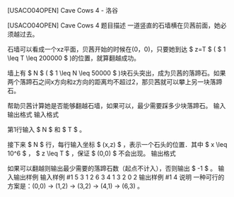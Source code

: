 



[USACO04OPEN] Cave Cows 4 - 洛谷














[USACO04OPEN] Cave Cows 4
题目描述
一道竖直的石墙横在贝茜前面，她必须越过去。

石墙可以看成一个xz平面，贝茜开始的时候在(0，0)，只要她到达 $ z=T $ 
 ( $ 1 \leq T \leq 200000 $ )的位置，就算翻越成功。

墙上有 $ N $ ( $ 1 \leq N \leq 50000 $ )块石头突出，成为贝茜的落蹄石。如果两个落蹄石之间x方向和z方向的距离均不超过2，那贝茜就可以攀上另一块落蹄石。

帮助贝茜计算她是否能够翻越石墙，如果可以，最少需要踩多少块落蹄石。
输入输出格式
输入格式

第1行输入 $ N $ 和 $ T $ 。

接下来 $ N $ 行，每行输入坐标 $ (x,z) $ ，表示一个石头的位置．其中 $ x \leq 10^6 $ ， $ z \leq T $ ，保证 $ (0,0) $ 不会出现。
输出格式

如果可以翻越则输出最少需要的落蹄石数（起点不计入），否则输出 $ -1 $ 。
输入输出样例
输入样例 #1
5 3
1 2
6 3
4 1
3 2
0 2
输出样例 #1
4
说明
一种可行的方案是：(0,0) -> (1,2) -> (3,2) -> (4,1) -> (6,3) 。






